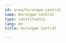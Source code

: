 ```yaml
---
id: area/hurungwe_central
name: Hurungwe Central
type: constituency
lang: en
title: Hurungwe Central

---
```

